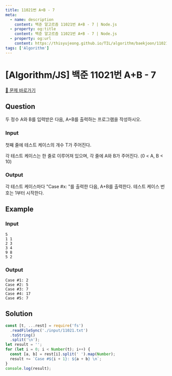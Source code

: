 ```yaml
---
title: 11021번 A+B - 7
meta:
  - name: description
    content: 백준 알고르즘 11021번 A+B - 7 | Node.js
  - property: og:title
    content: 백준 알고르즘 11021번 A+B - 7 | Node.js
  - property: og:url
    content: https://thisyujeong.github.io/TIL/algorithm/baekjoon/11021.html
tags: ['Algorithm']
---
```


# [Algorithm/JS] 백준 11021번 A+B - 7

[🔗 문제 바로가기](https://www.acmicpc.net/problem/11021)

## Question

두 정수 A와 B를 입력받은 다음, A+B를 출력하는 프로그램을 작성하시오.

### Input

첫째 줄에 테스트 케이스의 개수 T가 주어진다.

각 테스트 케이스는 한 줄로 이루어져 있으며, 각 줄에 A와 B가 주어진다. (0 < A, B < 10)

### Output

각 테스트 케이스마다 "Case #x: "를 출력한 다음, A+B를 출력한다. 테스트 케이스 번호는 1부터 시작한다.

## Example

### Input

```
5
1 1
2 3
3 4
9 8
5 2
```

### Output

```
Case #1: 2
Case #2: 5
Case #3: 7
Case #4: 17
Case #5: 7
```

## Solution

```js
const [t, ...rest] = require('fs')
  .readFileSync('./input/11021.txt')
  .toString()
  .split('\n');
let result = '';
for (let i = 0; i < Number(t); i++) {
  const [a, b] = rest[i].split(' ').map(Number);
  result += `Case #${i + 1}: ${a + b} \n`;
}
console.log(result);
```
